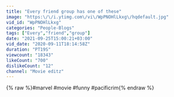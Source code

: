```yaml
---
title: "Every friend group has one of these"
image: "https:\/\/i.ytimg.com\/vi\/WpPNOHlLkxg\/hqdefault.jpg"
vid_id: "WpPNOHlLkxg"
categories: "People-Blogs"
tags: ["Every","friend","group"]
date: "2021-09-25T15:00:21+03:00"
vid_date: "2020-09-11T18:14:58Z"
duration: "PT19S"
viewcount: "18343"
likeCount: "700"
dislikeCount: "12"
channel: "Movie editz"
---
```

{% raw %}#marvel #movie #funny #pacificrim{% endraw %}
